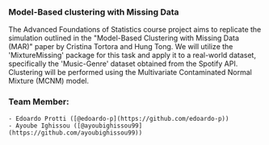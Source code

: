 ### Model-Based clustering with Missing Data

The Advanced Foundations of Statistics course project aims to replicate the simulation
outlined in the "Model-Based Clustering with Missing Data (MAR)" paper by Cristina 
Tortora and Hung Tong. We will utilize the 'MixtureMissing' package for this task and 
apply it to a real-world dataset, specifically the 'Music-Genre' dataset obtained from 
the Spotify API. Clustering will be performed using the Multivariate Contaminated Normal 
Mixture (MCNM) model.


### Team Member:
    - Edoardo Protti ([@edoardo-p](https://github.com/edoardo-p))
    - Ayoube Ighissou ([@ayoubighissou99](https://github.com/ayoubighissou99))
